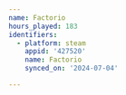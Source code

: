 ```yaml
---
name: Factorio
hours_played: 183
identifiers:
  - platform: steam
    appid: '427520'
    name: Factorio
    synced_on: '2024-07-04'

---
```

